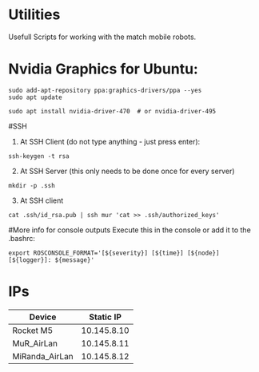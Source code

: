# Utilities
Usefull Scripts for working with the match mobile robots.
# Nvidia Graphics for Ubuntu:

```
sudo add-apt-repository ppa:graphics-drivers/ppa --yes
sudo apt update

sudo apt install nvidia-driver-470  # or nvidia-driver-495
```

#SSH

1. At SSH Client (do not type anything - just press enter):
 ```
ssh-keygen -t rsa
```
2. At SSH Server (this only needs to be done once for every server)
``` 
mkdir -p .ssh 
```

3. At SSH client
``` 
cat .ssh/id_rsa.pub | ssh mur 'cat >> .ssh/authorized_keys'
```
#More info for console outputs
Execute this in the console or add it to the .bashrc:
```
export ROSCONSOLE_FORMAT='[${severity}] [${time}] [${node}] [${logger}]: ${message}'
```

# IPs

| Device  | Static IP |
| ------------- | ------------- |
| Rocket M5  |    10.145.8.10 |
| MuR_AirLan  | 10.145.8.11  |
| MiRanda_AirLan  | 10.145.8.12  |
